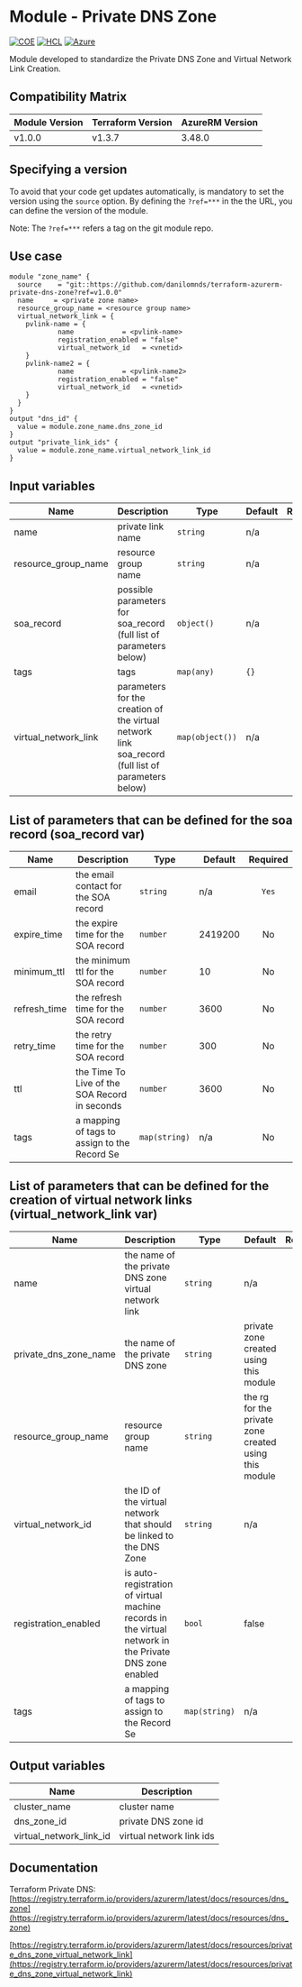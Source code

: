 # Module - Private DNS Zone
[![COE](https://img.shields.io/badge/Created%20By-CCoE-blue)]()
[![HCL](https://img.shields.io/badge/language-HCL-blueviolet)](https://www.terraform.io/)
[![Azure](https://img.shields.io/badge/provider-Azure-blue)](https://registry.terraform.io/providers/hashicorp/azurerm/latest)

Module developed to standardize the Private DNS Zone and Virtual Network Link Creation.

## Compatibility Matrix

| Module Version | Terraform Version | AzureRM Version |
|----------------|-------------------| --------------- |
| v1.0.0         | v1.3.7            | 3.48.0          |

## Specifying a version

To avoid that your code get updates automatically, is mandatory to set the version using the `source` option. 
By defining the `?ref=***` in the the URL, you can define the version of the module.

Note: The `?ref=***` refers a tag on the git module repo.

## Use case
```hcl
module "zone_name" {
  source    = "git::https://github.com/danilomnds/terraform-azurerm-private-dns-zone?ref=v1.0.0"
  name     = <private zone name>
  resource_group_name = <resource group name>
  virtual_network_link = {
    pvlink-name = {
            name            = <pvlink-name>
            registration_enabled = "false"
            virtual_network_id   = <vnetid>
    }
    pvlink-name2 = {
            name            = <pvlink-name2>
            registration_enabled = "false"
            virtual_network_id   = <vnetid>
    }  
  }
}
output "dns_id" {
  value = module.zone_name.dns_zone_id
}
output "private_link_ids" {
  value = module.zone_name.virtual_network_link_id
}
```

## Input variables

| Name | Description | Type | Default | Required |
|------|-------------|------|---------|:--------:|
| name | private link name | `string` | n/a | `Yes` |
| resource_group_name | resource group name | `string` | n/a | `Yes` |
| soa_record | possible parameters for soa_record (full list of parameters below) | `object()` | n/a | No |
| tags | tags | `map(any)` | `{}` | No |
| virtual_network_link | parameters for the creation of the virtual network link soa_record (full list of parameters below) | `map(object())` | n/a | No |

## List of parameters that can be defined for the soa record (soa_record var)

| Name | Description | Type | Default | Required |
|------|-------------|------|---------|:--------:|
| email | the email contact for the SOA record | `string` | n/a | `Yes` |
| expire_time | the expire time for the SOA record | `number` | 2419200 | No |
| minimum_ttl | the minimum ttl for the SOA record | `number` | 10 | No |
| refresh_time | the refresh time for the SOA record | `number` | 3600 | No |
| retry_time | the retry time for the SOA record | `number` | 300 | No |
| ttl | the Time To Live of the SOA Record in seconds | `number` | 3600 | No |
| tags | a mapping of tags to assign to the Record Se | `map(string)` | n/a | No |

## List of parameters that can be defined for the creation of virtual network links (virtual_network_link var)

| Name | Description | Type | Default | Required |
|------|-------------|------|---------|:--------:|
| name | the name of the private DNS zone virtual network link | `string` | n/a | `Yes` |
| private_dns_zone_name | the name of the private DNS zone | `string` | private zone created using this module | No |
| resource_group_name | resource group name | `string` | the rg for the private zone created using this module | No |
| virtual_network_id | the ID of the virtual network that should be linked to the DNS Zone | `string` | n/a | `Yes` |
| registration_enabled | is auto-registration of virtual machine records in the virtual network in the Private DNS zone enabled | `bool` | false | No |
| tags | a mapping of tags to assign to the Record Se | `map(string)` | n/a | No |

## Output variables

| Name | Description |
|------|-------------|
| cluster_name | cluster name |
| dns_zone_id | private DNS zone id |
| virtual_network_link_id | virtual network link ids |

## Documentation

Terraform Private DNS: <br>
[https://registry.terraform.io/providers/azurerm/latest/docs/resources/dns_zone](https://registry.terraform.io/providers/azurerm/latest/docs/resources/dns_zone)

[https://registry.terraform.io/providers/azurerm/latest/docs/resources/private_dns_zone_virtual_network_link](https://registry.terraform.io/providers/azurerm/latest/docs/resources/private_dns_zone_virtual_network_link)